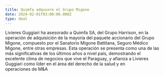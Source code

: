 ```yaml
---
title: Quimfa adquiere el Grupo Migone
date: 2024-02-01T03:00:00.000Z
type: deal
---
```


Livieres Guggiari ha asesorado a Quimfa SA, del Grupo Harrison, en la operación de adquisición de la mayoría del
paquete accionario del Grupo Migone, compuesto por el Sanatorio Migone Battilana, Seguro Médico Migone, entre otras empresas. Esta operación se presenta como una de las más significativas de los últimos años a nivel país, demostrando el excelente clima de negocios que vive el Paraguay, y afianza a Livieres Guggiari como líder en el área del derecho de la salud y en operaciones de M\&A
